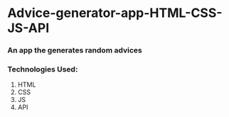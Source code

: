 # Advice-generator-app-HTML-CSS-JS-API

<h3>An app the generates random advices</h3>

<h3>Technologies Used:</h3>
<ol>
  <li>HTML</li>
  <li>CSS</li>
  <li>JS</li>
  <li>API</li>
</ol>
